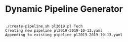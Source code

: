 # Dynamic Pipeline Generator
```

./create-pipeline.sh pl2019.pl Tech
Creating new pipeline pl2019-2019-10-13.yaml
Appending to existing pipeline pl2019-2019-10-13.yaml
```

